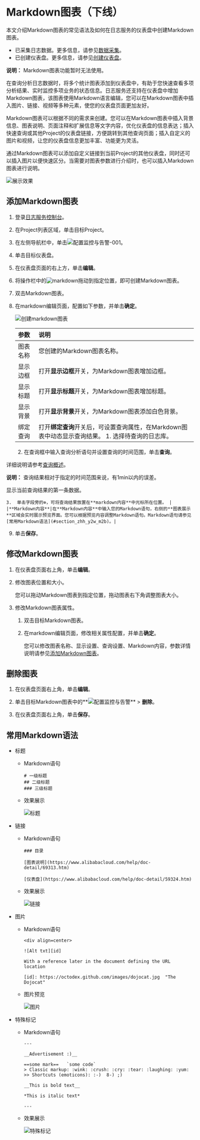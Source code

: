 # Markdown图表（下线）

本文介绍Markdown图表的常见语法及如何在日志服务的仪表盘中创建Markdown图表。

-   已采集日志数据。更多信息，请参见[数据采集](/intl.zh-CN/数据采集/数据采集概述.md)。
-   已创建仪表盘。更多信息，请参见[创建仪表盘](/intl.zh-CN/可视化/创建仪表盘.md)。

**说明：** Markdown图表功能暂时无法使用。

在查询分析日志数据时，将多个统计图表添加到仪表盘中，有助于您快速查看多项分析结果、实时监控多项业务的状态信息。日志服务还支持在仪表盘中增加Markdown图表，该图表使用Markdown语言编辑，您可以在Markdown图表中插入图片、链接、视频等多种元素，使您的仪表盘页面更加友好。

Markdown图表可以根据不同的需求来创建。您可以在Markdown图表中插入背景信息、图表说明、页面注释和扩展信息等文字内容，优化仪表盘的信息表达；插入快速查询或其他Project的仪表盘链接，方便跳转到其他查询页面；插入自定义的图片和视频，让您的仪表盘信息更加丰富、功能更为灵活。

通过Markdown图表可以添加自定义链接到当前Project的其他仪表盘，同时还可以插入图片以便快速区分。当需要对图表参数进行介绍时，也可以插入Markdown图表进行说明。

![展示效果](https://static-aliyun-doc.oss-accelerate.aliyuncs.com/assets/img/zh-CN/7622966951/p7247.png)

## 添加Markdown图表

1.  登录[日志服务控制台](https://sls.console.aliyun.com)。

2.  在Project列表区域，单击目标Project。

3.  在左侧导航栏中，单击![配置监控与告警-001](https://static-aliyun-doc.oss-accelerate.aliyuncs.com/assets/img/zh-CN/2453749951/p104975.png)。

4.  单击目标仪表盘。

5.  在仪表盘页面的右上方，单击**编辑**。

6.  将操作栏中的![markdown](https://static-aliyun-doc.oss-accelerate.aliyuncs.com/assets/img/zh-CN/7616317951/p36999.png)拖动到指定位置，即可创建Markdown图表。

7.  双击Markdown图表。

8.  在markdown编辑页面，配置如下参数，并单击**确定**。

    ![创建markdown图表](https://static-aliyun-doc.oss-accelerate.aliyuncs.com/assets/img/zh-CN/7622966951/p32307.png)

    |参数|说明|
    |:-|:-|
    |图表名称|您创建的Markdown图表名称。|
    |显示边框|打开**显示边框**开关，为Markdown图表增加边框。|
    |显示标题|打开**显示标题**开关，为Markdown图表增加标题。|
    |显示背景|打开**显示背景**开关，为Markdown图表添加白色背景。|
    |绑定查询|打开**绑定查询**开关后，可设置查询属性，在Markdown图表中动态显示查询结果。     1.  选择待查询的日志库。
    2.  在查询框中输入查询分析语句并设置查询的时间范围，单击**查询**。

详细说明请参考[查询概述](/intl.zh-CN/查询与分析/查询概述.md)。

**说明：** 查询结果相对于指定的时间范围来说，有1min以内的误差。

显示当前查询结果的第一条数据。

    3.  单击字段旁的⊕，可将查询结果放置在**markdown内容**中光标所在位置。 |
    |**Markdown内容**|在**Markdown内容**中输入您的Markdown语句，右侧的**图表展示**区域会实时展示预览界面。您可以根据预览内容调整Markdown语句。Markdown语句请参见[常用Markdown语法](#section_zhh_y2w_m2b)。|

9.  单击**保存**。


## 修改Markdown图表

1.  在仪表盘页面右上角，单击**编辑**。

2.  修改图表位置和大小。

    您可以拖动Markdown图表到指定位置，拖动图表右下角调整图表大小。

3.  修改Markdown图表属性。

    1.  双击目标Markdown图表。

    2.  在markdown编辑页面，修改相关属性配置，并单击**确定**。

        您可以修改图表名称、显示设置、查询设置、Markdown内容，参数详情说明请参见[添加Markdown图表](#section_wg3_1tv_m2b)。


## 删除图表

1.  在仪表盘页面右上角，单击**编辑**。

2.  单击目标Markdown图表中的**![配置监控与告警](https://static-aliyun-doc.oss-accelerate.aliyuncs.com/assets/img/zh-CN/2453749951/p104976.png)** \> **删除**。

3.  在仪表盘页面右上角，单击**保存**。


## 常用Markdown语法

-   标题
    -   Markdown语句

        ```
        # 一级标题
        ## 二级标题
        ### 三级标题
        ```

    -   效果展示

        ![标题](https://static-aliyun-doc.oss-accelerate.aliyuncs.com/assets/img/zh-CN/7622966951/p7249.png)

-   链接
    -   Markdown语句

        ```
        ### 目录
        
        [图表说明](https://www.alibabacloud.com/help/doc-detail/69313.htm)
        
        [仪表盘](https://www.alibabacloud.com/help/doc-detail/59324.htm)
        ```

    -   效果展示

        ![链接](https://static-aliyun-doc.oss-accelerate.aliyuncs.com/assets/img/zh-CN/7616317951/p7250.png)

-   图片
    -   Markdown语句

        ```
        <div align=center>
        
        ![Alt txt][id]
        
        With a reference later in the document defining the URL location
        
        [id]: https://octodex.github.com/images/dojocat.jpg  "The Dojocat"
        ```

    -   图片预览

        ![图片](https://static-aliyun-doc.oss-accelerate.aliyuncs.com/assets/img/zh-CN/7622966951/p7251.png)

-   特殊标记
    -   Markdown语句

        ```
        ---
        
        __Advertisement :)__
        
        ==some mark==   `some code`
        > Classic markup: :wink: :crush: :cry: :tear: :laughing: :yum:
        >> Shortcuts (emoticons): :-)  8-) ;)
        
        __This is bold text__
        
        *This is italic text*
        
        ---
        ```

    -   效果展示

        ![特殊标记](https://static-aliyun-doc.oss-accelerate.aliyuncs.com/assets/img/zh-CN/7622966951/p7252.png)


